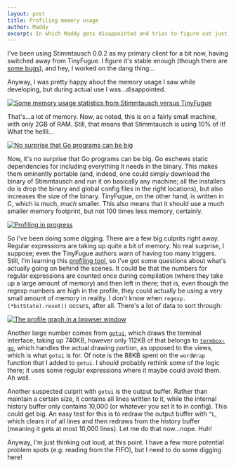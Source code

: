 ```yaml
---
layout: post
title: Profiling memory usage
author: Maddy
excerpt: In which Maddy gets disappointed and tries to figure out just what in tarnation is going on.
---
```


I've been using Stimmtausch 0.0.2 as my primary client for a bit now, having switched away from TinyFugue. I figure it's stable enough (though there are [some bugs](https://github.com/makyo/stimmtausch/issues?q=is%3Aopen+is%3Aissue+label%3Abug)), and hey, I worked on the dang thing...

Anyway, I was pretty happy about the memory usage I saw while developing, but during actual use I was...disappointed.

[![Some memory usage statistics from Stimmtausch versus TinyFugue](/assets/2019-02-27.1.png)](/assets/2019-02-27.1.png)

That's...a lot of memory. Now, as noted, this is on a fairly small machine, with only 2GB of RAM. Still, that means that Stimmtausch is using 10% of it! What the hellll...

[![No surprise that Go programs can be big](/assets/2019-02-27.2.png)](/assets/2019-02-27.2.png)

Now, it's no surprise that Go programs can be big. Go eschews static dependencies for including everything it needs in the binary. This makes them eminently portable (and, indeed, one could simply download the binary of Stimmtausch and run it on basically any machine; all the installers do is drop the binary and global config files in the right locations), but also increases the size of the binary. TinyFugue, on the other hand, is written in C, which is much, *much* smaller. This also means that it should use a much smaller memory footprint, but not 100 times less memory, certainly.

[![Profiling in progress](/assets/2019-02-27.3.png)](/assets/2019-02-27.3.png)

So I've been doing some digging. There are a few big culprits right away. Regular expressions are taking up quite a bit of memory. No real surprise, I suppose; even the TinyFugue authors warn of having too many triggers. Still, I'm learning this [profiling tool](http://godoc.org/github.com/pkg/profile), so I've got some questions about what's actually going on behind the scenes. It could be that the numbers for regular expressions are counted once during compilation (where they take up a large amount of memory) and then left in there; that is, even though the regexp numbers are high in the profile, they could actually be using a very small amount of memory in reality. I don't know when `regexp.(*bitState).reset()` occurs, after all. There's a lot of data to sort through:

[![The profile graph in a browser window](/assets/2019-02-27.4.png)](/assets/2019-02-27.4.png)

Another large number comes from [`gotui`](https://github.com/makyo/gotui), which draws the terminal interface, taking up 740KB, however only 112KB of that belongs to [`termbox-go`](https://github.com/nsf/termbox-go), which handles the actual drawing portion, as opposed to the views, which is what `gotui` is for. Of note is the 88KB spent on the `wordWrap` function that I added to `gotui`. I should probably rethink some of the logic there; it uses some regular expressions where it maybe could avoid them. Ah well.

Another suspected culprit with `gotui` is the output buffer. Rather than maintain a certain size, it contains all lines written to it, while the internal history buffer only contains 10,000 (or whatever you set it to in config). This could get big. An easy test for this is to redraw the output buffer with `^L`, which clears it of all lines and then redraws from the history buffer (meaning it gets at most 10,000 lines). Let me do that now...nope. Huh!

Anyway, I'm just thinking out loud, at this point. I have a few more potential problem spots (e.g: reading from the FIFO), but I need to do some digging here!
